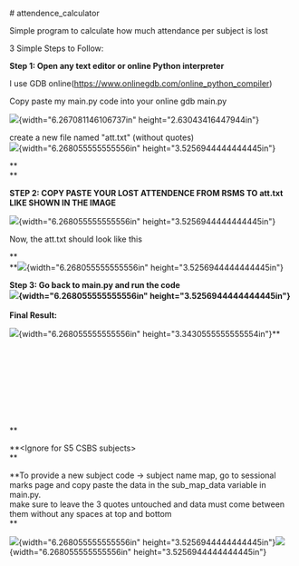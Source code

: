 \# attendence_calculator

Simple program to calculate how much attendance per subject is lost

3 Simple Steps to Follow:

**Step 1: Open any text editor or online Python interpreter**

I use GDB online(https://www.onlinegdb.com/online_python_compiler)

Copy paste my main.py code into your online gdb main.py

![](vertopal_8db83bc0edc64879a8bc32044bfe0bed/media/image1.png){width="6.267081146106737in"
height="2.63043416447944in"}

create a new file named "att.txt" (without quotes)\
![](vertopal_8db83bc0edc64879a8bc32044bfe0bed/media/image2.png){width="6.268055555555556in"
height="3.5256944444444445in"}

**\
**

**STEP 2: COPY PASTE YOUR LOST ATTENDENCE FROM RSMS TO att.txt LIKE
SHOWN IN THE IMAGE**

![](vertopal_8db83bc0edc64879a8bc32044bfe0bed/media/image3.png){width="6.268055555555556in"
height="3.5256944444444445in"}

Now, the att.txt should look like this

**\
**![](vertopal_8db83bc0edc64879a8bc32044bfe0bed/media/image4.png){width="6.268055555555556in"
height="3.5256944444444445in"}

**Step 3: Go back to main.py and run the code\
**![](vertopal_8db83bc0edc64879a8bc32044bfe0bed/media/image5.png){width="6.268055555555556in"
height="3.5256944444444445in"}**\
\
Final Result:**

![](vertopal_8db83bc0edc64879a8bc32044bfe0bed/media/image6.png){width="6.268055555555556in"
height="3.3430555555555554in"}**\
\
\
\
\
\
\
\
\
\
**

**\<Ignore for S5 CSBS subjects\>\
**

**To provide a new subject code -\> subject name map, go to sessional
marks page and copy paste the data in the sub_map_data variable in
main.py.\
make sure to leave the 3 quotes untouched and data must come between
them without any spaces at top and bottom\
**

![](vertopal_8db83bc0edc64879a8bc32044bfe0bed/media/image7.png){width="6.268055555555556in"
height="3.5256944444444445in"}![](vertopal_8db83bc0edc64879a8bc32044bfe0bed/media/image5.png){width="6.268055555555556in"
height="3.5256944444444445in"}
